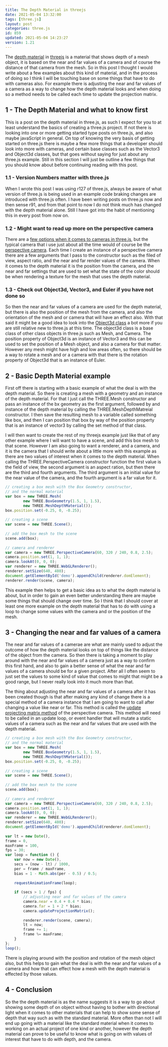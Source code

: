 ```yaml
---
title: The Depth Material in threejs
date: 2021-05-04 13:32:00
tags: [three.js]
layout: post
categories: three.js
id: 859
updated: 2021-05-04 14:23:27
version: 1.21
---
```


The [depth material](https://threejs.org/docs/#api/en/materials/MeshDepthMaterial) in [threejs](https://threejs.org/) is a material that shows depth of a mesh object, it is based on the near and far values of a camera and of course the distance of that camera from the mesh. So in this post I thought I would write about a few examples about this kind of material, and in the process of doing so I think I will be touching base on some things that have to do with cameras also. For example there is adjusting the near and far values of a camera as a way to change how the depth material looks and when doing so a method needs to be called each time to update the projection matrix.

<!-- more -->

## 1 - The Depth Material and what to know first

This is a post on the depth material in three.js, as such I expect for you to at least understand the basics of creating a three.js project. If not there is looking into one or more getting started type posts on three.js, and also maybe javaScript in general. On top of knowing the very basis of getting started on three.js there is maybe a few more things that a developer should look into more with cameras, and certain base classes such as the Vector3 and Object3d classes, but that goes without saying for just about any three.js example. Still in this section I will just be outline a few things that you should know about before continuing reading with this post.

### 1.1 - Version Numbers matter with three.js

When I wrote this post I was using r127 of three.js, always be aware of what version of three.js is being used in an example code braking changes are introduced with three.js often. I have been writing posts on three.js now and then sense r91, and from that point to now I do not think much has changed with the depth material alone. Still I have got into the habit of mentioning  this in every post from now on.

### 1.2 - Might want to read up more on the perspective camera

There are a [few options when it comes to cameras in three.js](/2018/04/06/threejs-camera/), but the typical camera that i use just about all the time would of course be the [perspective camera](/2018/04/07/threejs-camera-perspective/). Each time I create an instance of a perspective camera there are a few arguments that I pass to the constructor such as the filed of view, aspect ratio, and the near and far render values of the camera. When it comes to the depth material it is the position from the camera, and the near and far settings that are used to set what the state of the color should be when rendering a texture for the mesh that uses the depth material.

### 1.3 - Check out Object3d, Vector3, and Euler if you have not done so

So then the near and far values of a camera are used for the depth material, but there is also the position of the mesh from the camera, and also the orientation of the mesh and or camera that will have an effect also. With that said it might be a good idea to look into the [Object3d class](/2018/04/23/threejs-object3d/) a bot more if you are still relative new to three.js at this time. The object3d class is a base class of other class objects in three.js such as Mesh, and Camera. The position property of Object3d is an instance of Vector3 and this can be used to set the position of a Mesh object, and also a camera for that matter. However any mesh might have high and low areas often, so there should be a way to rotate a mesh and or a camera with that there is the rotation property of Object3d that is an instance of Euler.

## 2 - Basic Depth Material example

First off there is starting with a basic example of what the deal is with the depth material. So there is creating a mesh with a geometry and an instance of the depth material. For that I just call the THREE.Mesh constructor and pass an instance of the bx geometry as the first argument, followed by and instance of the depth material by calling the THREE.MeshDepthMatreial constructor. I then save the resulting mesh to a variable called something like box, and then I can position that box by way of the position property that is an instance of vector3 by calling the set method of that class.

I will then want to create the rest of my threejs example just like that of any other example where I will want to have a scene, and add this box mesh to that scene. However I am also going to want a renderer, and a camera, and it is the camera that I should write about a little more with this example as there are two values of interest when it comes to the depth material. When calling the THREE.PerspectiveCamera constructor function the first value is the field of view, the second argument is an aspect ration, but then there are the third and fourth arguments. The third argument is an initial value for the near value of the camera, and the fourth argument is a far value for it.

```js
// creating a box mesh with the Box Geometry constructor,
// and the normal material
var box = new THREE.Mesh(
        new THREE.BoxGeometry(1.5, 1, 1.5),
        new THREE.MeshDepthMaterial());
box.position.set(-0.25, 0, -0.25);
 
// creating a scene
var scene = new THREE.Scene();
 
// add the box mesh to the scene
scene.add(box);
 
// camera and renderer
var camera = new THREE.PerspectiveCamera(60, 320 / 240, 0.8, 2.5);
camera.position.set(1, 1, 1);
camera.lookAt(0, 0, 0);
var renderer = new THREE.WebGLRenderer();
renderer.setSize(640, 480);
document.getElementById('demo').appendChild(renderer.domElement);
renderer.render(scene, camera);
```

This example then helps to get a basic idea as to what the depth material is about, but in order to gain an even better understanding there are maybe some things that should change over time. So I think that I should cover at least one more example on the depth material that has to do with using a loop to change some values with the camera and or the position of the mesh.

## 3 - Changing the near and far values of a camera

The near and far values of a camerae are what are mainly used to adjust the outcome of how the depth material looks on top of things like the distance of the object from the camera. So then there is taking a moment to play around with the near and far values of a camera just as a way to confirm this first hand, and also to gain a better sense of what the near and far values of a camera should be for a given project. After all I often seem to just set the values to some kind of value that comes to might that might be a good range, but I never really look into it much more than that.

The thing about adjusting the near and far values of a camera after it has been created though is that after making any kind of change there is a special method of a camera instance that I am going to want to call after changing a value like near or far. This method is called the [update projecting matrix method](https://threejs.org/docs/#api/en/cameras/PerspectiveCamera.updateProjectionMatrix) of the perspective camera. This method will need to be called in an update loop, or event handler that will mutate a static values of a camera such as the near and far values that are used with the depth material.

```js
// creating a box mesh with the Box Geometry constructor,
// and the normal material
var box = new THREE.Mesh(
        new THREE.BoxGeometry(1.5, 1, 1.5),
        new THREE.MeshDepthMaterial());
box.position.set(-0.25, 0, -0.25);
 
// creating a scene
var scene = new THREE.Scene();
 
// add the box mesh to the scene
scene.add(box);
 
// camera and renderer
var camera = new THREE.PerspectiveCamera(60, 320 / 240, 0.8, 2.5);
camera.position.set(1, 1, 1);
camera.lookAt(0, 0, 0);
var renderer = new THREE.WebGLRenderer();
renderer.setSize(640, 480);
document.getElementById('demo').appendChild(renderer.domElement);
 
var lt = new Date(),
frame = 0,
maxFrame = 100,
fps = 30;
var loop = function () {
    var now = new Date(),
    secs = (now - lt) / 1000,
    per = frame / maxFrame,
    bias = 1 - Math.abs(per - 0.5) / 0.5;
 
    requestAnimationFrame(loop);
 
    if (secs > 1 / fps) {
        // adjusting near and far values of the camera
        camera.near = 0.4 + 0.4 * bias;
        camera.far = 1 + 2 * bias;
        camera.updateProjectionMatrix();
 
        renderer.render(scene, camera);
        lt = now;
        frame += 1;
        frame %= maxFrame;
    }
};
loop();
```

There is playing around with the position and rotation of the mesh object also, but this helps to gain what the deal is with the near and far values of a camera and how that can effect how a mesh with the depth material is effected by those values.

## 4 - Conclusion

So the  the depth material is as the name suggests it is a way to go about showing some depth of on object without having to bother with directional light when it comes to other materials that can help to show some sense of depth that way such as with the standard material. More often than not I will end up going with a material like the standard material when it comes to working on an actual project of one kind or another, however the depth material can prove to be useful to know what is going on with values of interest that have to do with depth, and the camera.





